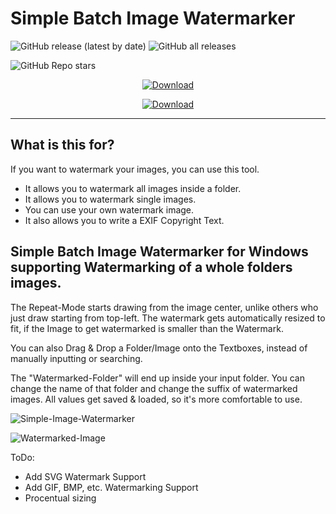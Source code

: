 # Simple Batch Image Watermarker
![GitHub release (latest by date)](https://img.shields.io/github/v/release/WaGi-Coding/Simple-Batch-Image-Watermarker?label=latest%20release&style=for-the-badge)
![GitHub all releases](https://img.shields.io/github/downloads/WaGi-Coding/Simple-Batch-Image-Watermarker/total?label=Github%20Release%20Downloads&style=for-the-badge)

![GitHub Repo stars](https://img.shields.io/github/stars/WaGi-Coding/Simple-Batch-Image-Watermarker?style=social)


<p align="center">
  <a href="https://github.com/WaGi-Coding/Simple-Batch-Image-Watermarker/releases/"><img alt="Download" src="https://i.imgur.com/IMSXFnA.png"/></a>
</p>
<p align="center">
  <a href="https://github.com/WaGi-Coding/Simple-Batch-Image-Watermarker/releases/"><img alt="Download" src="https://user-images.githubusercontent.com/38970388/211140405-16262cbf-8eb2-4f88-b1b8-b6da07d1b5aa.png"/></a>
</p>


---

## What is this for?
If you want to watermark your images, you can use this tool.
- It allows you to watermark all images inside a folder.
- It allows you to watermark single images.
- You can use your own watermark image.
- It also allows you to write a EXIF Copyright Text.



## Simple Batch Image Watermarker for Windows supporting Watermarking of a whole folders images.

The Repeat-Mode starts drawing from the image center, unlike others who just draw starting from top-left.
The watermark gets automatically resized to fit, if the Image to get watermarked is smaller than the Watermark.

You can also Drag & Drop a Folder/Image onto the Textboxes, instead of manually inputting or searching.

The "Watermarked-Folder" will end up inside your input folder. You can change the name of that folder and change the suffix of watermarked images.
All values get saved & loaded, so it's more comfortable to use.


![Simple-Image-Watermarker](https://user-images.githubusercontent.com/38970388/211139620-7ace1a9c-b3a8-4747-bf30-16ef3600d8e4.PNG)

![Watermarked-Image](https://user-images.githubusercontent.com/38970388/211139373-4f989ef5-bab5-4b86-8c6e-1c8c90abb053.png)


ToDo:
  - Add SVG Watermark Support
  - Add GIF, BMP, etc. Watermarking Support
  - Procentual sizing
